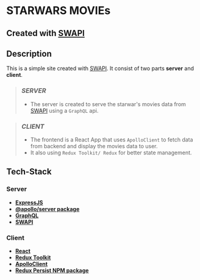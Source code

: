 # STARWARS MOVIEs

## Created with [SWAPI](https://swapi.dev/)

## Description

This is a simple site created with [SWAPI](https://swapi.dev/). It consist of two parts **server** and **client**.

> ### _SERVER_
>
> - The server is created to serve the starwar's movies data from [SWAPI](https://swapi.dev/) using a `GraphQL` api.

> ### _CLIENT_
>
> - The frontend is a React App that uses `ApolloClient` to fetch data from backend and display the movies data to user.
> - It also using `Redux Toolkit/ Redux` for better state management.

## Tech-Stack

### Server

- **[ExpressJS](https://expressjs.com)**
- **[@apollo/server package](https://www.apollographql.com/docs/apollo-server)**
- **[GraphQL](https://graphql.org/)**
- **[SWAPI](https://swapi.dev/)**

### Client

- **[React](https://react.dev)**
- **[Redux Toolkit](https://redux-toolkit.js.org/)**
- **[ApolloClient](https://www.apollographql.com/docs/react/)**
- **[Redux Persist NPM package](https://www.npmjs.com/package/redux-persist#nested-persists)**

